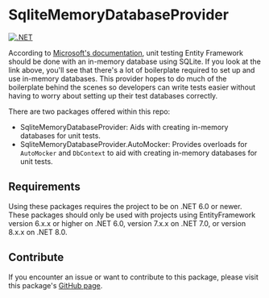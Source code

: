 # SqliteMemoryDatabaseProvider

[![.NET](https://github.com/Owen-Krueger/SqliteMemoryDatabaseProvider/actions/workflows/dotnet.yml/badge.svg)](https://github.com/Owen-Krueger/SqliteMemoryDatabaseProvider/actions/workflows/dotnet.yml)

According to [Microsoft's documentation](https://learn.microsoft.com/en-us/ef/core/testing/testing-without-the-database#sqlite-in-memory), unit testing Entity Framework should be done with an in-memory database using SQLite. If you look at the link above, you'll see that there's a lot of boilerplate required to set up and use in-memory databases. This provider hopes to do much of the boilerplate behind the scenes so developers can write tests easier without having to worry about setting up their test databases correctly.

There are two packages offered within this repo:
- SqliteMemoryDatabaseProvider: Aids with creating in-memory databases for unit tests.
- SqliteMemoryDatabaseProvider.AutoMocker: Provides overloads for `AutoMocker` and `DbContext` to aid with creating in-memory databases for unit tests.

## Requirements

Using these packages requires the project to be on .NET 6.0 or newer. These packages should only be used with projects using EntityFramework version 6.x.x or higher on .NET 6.0, version 7.x.x on .NET 7.0, or version 8.x.x on .NET 8.0.

## Contribute

If you encounter an issue or want to contribute to this package, please visit this package's [GitHub page](https://github.com/Owen-Krueger/SqliteMemoryDatabaseProvider).
